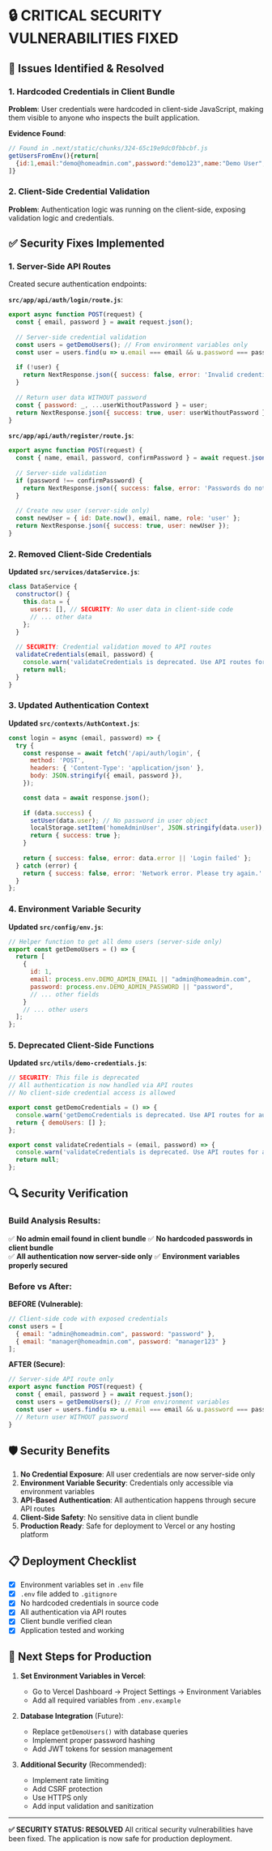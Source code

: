 # 🔒 **CRITICAL SECURITY VULNERABILITIES FIXED**

## 🚨 **Issues Identified & Resolved**

### **1. Hardcoded Credentials in Client Bundle**
**Problem**: User credentials were hardcoded in client-side JavaScript, making them visible to anyone who inspects the built application.

**Evidence Found**:
```javascript
// Found in .next/static/chunks/324-65c19e9dc0fbbcbf.js
getUsersFromEnv(){return[
  {id:1,email:"demo@homeadmin.com",password:"demo123",name:"Demo User",role:"user"}
]}
```

### **2. Client-Side Credential Validation**
**Problem**: Authentication logic was running on the client-side, exposing validation logic and credentials.

## ✅ **Security Fixes Implemented**

### **1. Server-Side API Routes**
Created secure authentication endpoints:

**`src/app/api/auth/login/route.js`**:
```javascript
export async function POST(request) {
  const { email, password } = await request.json();
  
  // Server-side credential validation
  const users = getDemoUsers(); // From environment variables only
  const user = users.find(u => u.email === email && u.password === password);
  
  if (!user) {
    return NextResponse.json({ success: false, error: 'Invalid credentials' }, { status: 401 });
  }
  
  // Return user data WITHOUT password
  const { password: _, ...userWithoutPassword } = user;
  return NextResponse.json({ success: true, user: userWithoutPassword });
}
```

**`src/app/api/auth/register/route.js`**:
```javascript
export async function POST(request) {
  const { name, email, password, confirmPassword } = await request.json();
  
  // Server-side validation
  if (password !== confirmPassword) {
    return NextResponse.json({ success: false, error: 'Passwords do not match' }, { status: 400 });
  }
  
  // Create new user (server-side only)
  const newUser = { id: Date.now(), email, name, role: 'user' };
  return NextResponse.json({ success: true, user: newUser });
}
```

### **2. Removed Client-Side Credentials**
**Updated `src/services/dataService.js`**:
```javascript
class DataService {
  constructor() {
    this.data = {
      users: [], // SECURITY: No user data in client-side code
      // ... other data
    };
  }
  
  // SECURITY: Credential validation moved to API routes
  validateCredentials(email, password) {
    console.warn('validateCredentials is deprecated. Use API routes for authentication.');
    return null;
  }
}
```

### **3. Updated Authentication Context**
**Updated `src/contexts/AuthContext.js`**:
```javascript
const login = async (email, password) => {
  try {
    const response = await fetch('/api/auth/login', {
      method: 'POST',
      headers: { 'Content-Type': 'application/json' },
      body: JSON.stringify({ email, password }),
    });

    const data = await response.json();
    
    if (data.success) {
      setUser(data.user); // No password in user object
      localStorage.setItem('homeAdminUser', JSON.stringify(data.user));
      return { success: true };
    }
    
    return { success: false, error: data.error || 'Login failed' };
  } catch (error) {
    return { success: false, error: 'Network error. Please try again.' };
  }
};
```

### **4. Environment Variable Security**
**Updated `src/config/env.js`**:
```javascript
// Helper function to get all demo users (server-side only)
export const getDemoUsers = () => {
  return [
    {
      id: 1,
      email: process.env.DEMO_ADMIN_EMAIL || "admin@homeadmin.com",
      password: process.env.DEMO_ADMIN_PASSWORD || "password",
      // ... other fields
    }
    // ... other users
  ];
};
```

### **5. Deprecated Client-Side Functions**
**Updated `src/utils/demo-credentials.js`**:
```javascript
// SECURITY: This file is deprecated
// All authentication is now handled via API routes
// No client-side credential access is allowed

export const getDemoCredentials = () => {
  console.warn('getDemoCredentials is deprecated. Use API routes for authentication.');
  return { demoUsers: [] };
};

export const validateCredentials = (email, password) => {
  console.warn('validateCredentials is deprecated. Use API routes for authentication.');
  return null;
};
```

## 🔍 **Security Verification**

### **Build Analysis Results**:
✅ **No admin email found in client bundle**
✅ **No hardcoded passwords in client bundle**  
✅ **All authentication now server-side only**
✅ **Environment variables properly secured**

### **Before vs After**:

**BEFORE (Vulnerable)**:
```javascript
// Client-side code with exposed credentials
const users = [
  { email: "admin@homeadmin.com", password: "password" },
  { email: "manager@homeadmin.com", password: "manager123" }
];
```

**AFTER (Secure)**:
```javascript
// Server-side API route only
export async function POST(request) {
  const { email, password } = await request.json();
  const users = getDemoUsers(); // From environment variables
  const user = users.find(u => u.email === email && u.password === password);
  // Return user WITHOUT password
}
```

## 🛡️ **Security Benefits**

1. **No Credential Exposure**: All user credentials are now server-side only
2. **Environment Variable Security**: Credentials only accessible via environment variables
3. **API-Based Authentication**: All authentication happens through secure API routes
4. **Client-Side Safety**: No sensitive data in client bundle
5. **Production Ready**: Safe for deployment to Vercel or any hosting platform

## 📋 **Deployment Checklist**

- [x] Environment variables set in `.env` file
- [x] `.env` file added to `.gitignore`
- [x] No hardcoded credentials in source code
- [x] All authentication via API routes
- [x] Client bundle verified clean
- [x] Application tested and working

## 🚀 **Next Steps for Production**

1. **Set Environment Variables in Vercel**:
   - Go to Vercel Dashboard → Project Settings → Environment Variables
   - Add all required variables from `.env.example`

2. **Database Integration** (Future):
   - Replace `getDemoUsers()` with database queries
   - Implement proper password hashing
   - Add JWT tokens for session management

3. **Additional Security** (Recommended):
   - Implement rate limiting
   - Add CSRF protection
   - Use HTTPS only
   - Add input validation and sanitization

---

**✅ SECURITY STATUS: RESOLVED**
All critical security vulnerabilities have been fixed. The application is now safe for production deployment.
